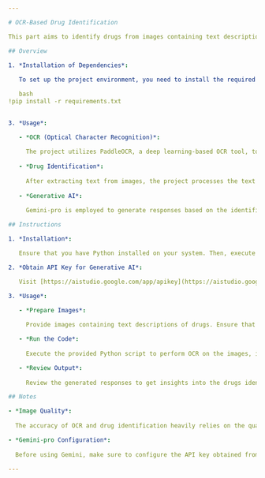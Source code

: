 ```yaml
---

# OCR-Based Drug Identification

This part aims to identify drugs from images containing text descriptions using Optical Character Recognition (OCR) and Generative AI. By leveraging OCR technology, the project extracts text from images, processes the text to identify drug names, and then utilizes Google Gemini-pro model to generate responses related to the identified drugs.

## Overview

1. *Installation of Dependencies*:
   
   To set up the project environment, you need to install the required dependencies. Use the following commands in your terminal:

   bash
!pip install -r requirements.txt
   

3. *Usage*:

   - *OCR (Optical Character Recognition)*:
     
     The project utilizes PaddleOCR, a deep learning-based OCR tool, to extract text from images. This text extraction step is crucial for identifying drug names present in the images.
     
   - *Drug Identification*:
     
     After extracting text from images, the project processes the text to identify drug names. It concatenates the extracted strings and uses Google Gemini to generate responses related to the identified drugs.
     
   - *Generative AI*:
     
     Gemini-pro is employed to generate responses based on the identified drugs. The API key for Gemini needs to be configured for access to the Generative AI model.

## Instructions

1. *Installation*:

   Ensure that you have Python installed on your system. Then, execute the provided bash commands to install the necessary dependencies.

2. *Obtain API Key for Generative AI*:

   Visit [https://aistudio.google.com/app/apikey](https://aistudio.google.com/app/apikey) to create an API key for Gemini-pro model. This key is required to configure Generative AI for access to the model.

3. *Usage*:

   - *Prepare Images*:
     
     Provide images containing text descriptions of drugs. Ensure that the images are clear and contain legible text for accurate OCR results.

   - *Run the Code*:
     
     Execute the provided Python script to perform OCR on the images, identify drug names, and generate responses using Generative AI.

   - *Review Output*:
     
     Review the generated responses to get insights into the drugs identified from the images.

## Notes

- *Image Quality*:
  
  The accuracy of OCR and drug identification heavily relies on the quality of the input images. Ensure that the images provided are clear and contain well-defined text.

- *Gemini-pro Configuration*:
  
  Before using Gemini, make sure to configure the API key obtained from the Google AI Studio for access to the Gemini model.

---
```

